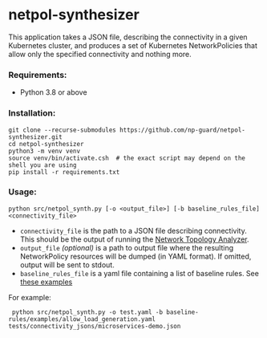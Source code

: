 # netpol-synthesizer
This application takes a JSON file, describing the connectivity in a given Kubernetes cluster,
and produces a set of Kubernetes NetworkPolicies that allow only the specified connectivity
and nothing more.

### Requirements:

* Python 3.8 or above

### Installation:
```commandline
git clone --recurse-submodules https://github.com/np-guard/netpol-synthesizer.git
cd netpol-synthesizer
python3 -m venv venv
source venv/bin/activate.csh  # the exact script may depend on the shell you are using
pip install -r requirements.txt
```

### Usage:
```commandline
python src/netpol_synth.py [-o <output_file>] [-b baseline_rules_file] <connectivity_file>
```
* `connectivity_file` is the path to a JSON file describing connectivity. This should be the output of running the [Network Topology Analyzer](https://github.com/np-guard/cluster-topology-analyzer).
* `output_file` *(optional)* is a path to output file where the resulting NetworkPolicy resources will be dumped (in YAML format). If omitted, output will be sent to stdout.
* `baseline_rules_file` is a yaml file containing a list of baseline rules. See [these examples](https://github.com/np-guard/baseline-rules/tree/master/examples)

For example:
```commandline
 python src/netpol_synth.py -o test.yaml -b baseline-rules/examples/allow_load_generation.yaml tests/connectivity_jsons/microservices-demo.json
```
